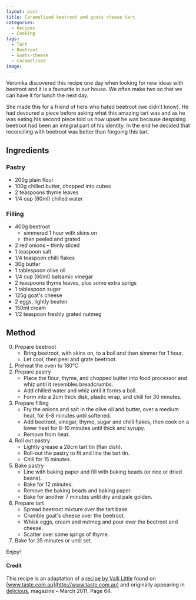 ```yaml
---
layout: post
title: Caramelised beetroot and goats cheese tart
categories:
  - Recipes
  - Cooking
tags:
  - Tart
  - Beetroot
  - Goats-cheese
  - Caramelised
image:
---
```


Veronika discovered this recipe one day when looking for new ideas with
beetroot and it is a favourite in our house. We often make two so that we can have it for
lunch the next day.

She made this for a friend of hers who hated beetroot (we didn't know). He had devoured a piece
before asking what this amazing tart was and as he was eating his second piece told
us how upset he was because despising beetroot had been an integral part of
his identity. In the end he decided that reconciling with beetroot was better than
forgoing this tart.

<!--end-of-excerpt-->


## Ingredients

### Pastry

* 200g plain flour
* 100g chilled butter, chopped into cubes
* 2 teaspoons thyme leaves
* 1/4 cup (60ml) chilled water

### Filling

* 400g beetroot
    * simmered 1 hour with skins on
    * then peeled and grated
* 2 red onions – thinly sliced
* 1 teaspoon salt
* 1/4 teaspoon chilli flakes
* 30g butter
* 1 tablespoon olive oil
* 1/4 cup (60ml) balsamic vinegar
* 2 teaspoons thyme leaves, plus some extra sprigs
* 1 tablespoon sugar
* 125g goat's cheese
* 2 eggs, lightly beaten
* 150ml cream
* 1/2 teaspoon freshly grated nutmeg

## Method

0. Prepare beetroot
    * Bring beetroot, with skins on, to a boil and then simmer for 1 hour.
    * Let cool, then peel and grate beetroot.
0. Preheat the oven to 180°C    
0. Prepare pastry
    * Place the flour, thyme, and chopped butter into food processor and whiz until it resembles breadcrumbs.
    * Add chilled water and whiz until it forms a ball.
    * Form into a 2cm thick disk, plastic wrap, and chill for 30 minutes.
0. Prepare filling
    * Fry the onions and salt in the olive oil and butter, over a medium heat, for 6-8 minutes until softened.
    * Add beetroot, vinegar, thyme, sugar and chilli flakes, then cook on a lower heat for 8-10 minutes until thick and syrupy.
    * Remove from heat.
0. Roll out pastry    
    * Lightly grease a 28cm tart tin (flan dish).
    * Roll-out the pastry to fit and line the tart tin.
    * Chill for 15 minutes.
0. Bake pastry
    * Line with baking paper and fill with baking beads (or rice or dried beans).
    * Bake for 12 minutes.
    * Remove the baking beads and baking paper.
    * Bake for another 7 minutes until dry and pale golden.
0. Prepare tart
    * Spread beetroot mixture over the tart base.
    * Crumble goat's cheese over the beetroot. 
    * Whisk eggs, cream and nutmeg and pour over the beetroot and cheese.
    * Scatter over some sprigs of thyme.
0. Bake for 35 minutes or until set.

Enjoy!
    
#### Credit

This recipe is an adaptation of a
[recipe by Valli Little](http://www.taste.com.au/recipes/26858/beetroot+and+goats+cheese+tart)
found on [www.taste.com.au](http://www.taste.com.au) and originally appearing
in [delicious.](http://www.delicious.com.au) magazine – March 2011, Page 64.



